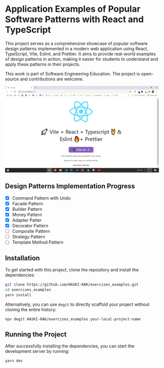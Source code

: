 # Application Examples of Popular Software Patterns with React and TypeScript

This project serves as a comprehensive showcase of popular software design patterns implemented in a modern web application using React, TypeScript, Vite, Eslint, and Prettier. It aims to provide real-world examples of design patterns in action, making it easier for students to understand and apply these patterns in their projects.

This work is part of Software Engineering Education. The project is open-source and contributions are welcome.

![Application Examples of Popular Software Patterns with React and TypeScript](/resources/screenshot.png)

## Design Patterns Implementation Progress

- [x] Command Pattern with Undo
- [x] Facade Pattern
- [x] Builder Pattern
- [x] Money Pattern
- [x] Adapter Patter
- [x] Decorator Pattern
- [ ] Composite Pattern
- [ ] Strategy Pattern
- [ ] Template Method Pattern

## Installation

To get started with this project, clone the repository and install the dependencies:

```sh
git clone https://github.com/HASKI-RAK/exercises_examples.git
cd exercises_examples
yarn install
```

Alternatively, you can use `degit` to directly scaffold your project without cloning the entire history:

```sh
npx degit HASKI-RAK/exercises_examples your-local-project-name
```

## Running the Project

After successfully installing the dependencies, you can start the development server by running:

```sh
yarn dev
```
